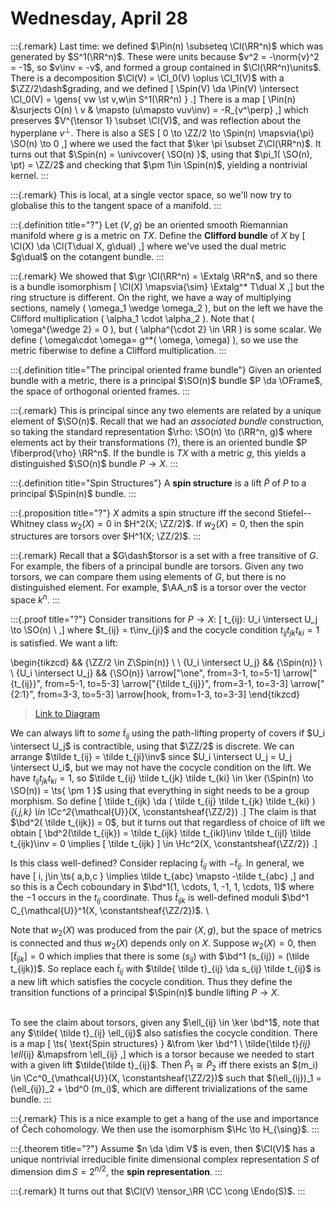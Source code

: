 # Wednesday, April 28


:::{.remark}
Last time: we defined $\Pin(n) \subseteq \Cl(\RR^n)$ which was generated by $S^1(\RR^n)$.
These were units because $v^2 = -\norm{v}^2 = -1$, so $v\inv = -v$, and formed a group contained in $\Cl(\RR^n)\units$.
There is a decomposition $\Cl(V) = \Cl_0(V) \oplus \Cl_1(V)$ with a $\ZZ/2\dash$grading, and we defined 
\[
\Spin(V) \da \Pin(V) \intersect \Cl_0(V) = \gens{ vw \st v,w\in S^1(\RR^n) } 
.\]
There is a map
\[
\Pin(n) &\surjects O(n) \\
v & \mapsto (u\mapsto vuv\inv) = -R_{v^\perp}
,\]
which preserves $V^{\tensor 1} \subset \Cl(V)$, and was reflection about the hyperplane $v^\perp$.
There is also a SES
\[
0 \to \ZZ/2 \to \Spin(n) \mapsvia{\pi}  \SO(n) \to 0
,\]
where we used the fact that $\ker \pi \subset Z\Cl(\RR^n)$.
It turns out that $\Spin(n) = \univcover{ \SO(n) }$, using that $\pi_1( \SO(n), \pt) = \ZZ/2$ and checking that $\pm 1\in \Spin(n)$, yielding a nontrivial kernel.
:::


:::{.remark}
This is local, at a single vector space, so we'll now try to globalise this to the tangent space of a manifold.
:::


:::{.definition title="?"}
Let $(V, g)$ be an oriented smooth Riemannian manifold where $g$ is a metric on $TX$.
Define the **Clifford bundle** of $X$ by 
\[
\Cl(X) \da \Cl(T\dual X, g\dual)
,\]
where we've used the dual metric $g\dual$ on the cotangent bundle.
:::


:::{.remark}
We showed that $\gr \Cl(\RR^n) = \Extalg \RR^n$, and so there is a bundle isomorphism 
\[
\Cl(X) \mapsvia{\sim} \Extalg^* T\dual X
,\]
but the ring structure is different.
On the right, we have a way of multiplying sections, namely \( \omega_1 \wedge \omega_2 \), but on the left we have the Clifford multiplication \( \alpha_1 \cdot \alpha_2 \).
Note that \( \omega^{\wedge 2} = 0 \), but \( \alpha^{\cdot 2} \in \RR \) is some scalar.
We define \( \omega\cdot \omega= g^*( \omega, \omega) \), so we use the metric fiberwise to define a Clifford multiplication.
:::


:::{.definition title="The principal oriented frame bundle"}
Given an oriented bundle with a metric, there is a principal $\SO(n)$ bundle $P \da \OFrame$, the space of orthogonal oriented frames.
:::


:::{.remark}
This is principal since any two elements are related by a unique element of $\SO(n)$.
Recall that we had an *associated bundle* construction, so taking the standard representation $\rho: \SO(n) \to (\RR^n, g)$ where elements act by their transformations (?), there is an oriented bundle $P \fiberprod{\rho} \RR^n$.
If the bundle is $TX$ with a metric $g$, this yields a distinguished $\SO(n)$ bundle $P\to X$.
:::


:::{.definition title="Spin Structures"}
A **spin structure** is a lift $\tilde P$ of $P$ to a principal $\Spin(n)$ bundle.
:::


:::{.proposition title="?"}
$X$ admits a spin structure iff the second Stiefel--Whitney class $w_2(X) = 0$ in $H^2(X; \ZZ/2)$.
If $w_2(X) = 0$, then the spin structures are torsors over $H^1(X; \ZZ/2)$.
:::


:::{.remark}
Recall that a $G\dash$torsor is a set with a free transitive of $G$.
For example, the fibers of a principal bundle are torsors.
Given any two torsors, we can compare them using elements of $G$, but there is no distinguished element.
For example, $\AA_n$ is a torsor over the vector space $k^n$.
:::


:::{.proof title="?"}
Consider transitions for $P\to X$:
\[
t_{ij}: U_i \intersect U_j \to \SO(n) \\
,\]
where $t_{ij} = t\inv_{ji}$ and the cocycle condition $t_{ij} t_{jk} t_{ki} = 1$ is satisfied.
We want a lift:

\begin{tikzcd}
	&& {\ZZ/2 \in Z\Spin(n)} \\
	\\
	{U_i \intersect U_j} && {\Spin(n)} \\
	\\
	{U_i \intersect U_j} && {\SO(n)}
	\arrow["\one", from=3-1, to=5-1]
	\arrow["{t_{ij}}", from=5-1, to=5-3]
	\arrow["{\tilde t_{ij}}", from=3-1, to=3-3]
	\arrow["{2:1}", from=3-3, to=5-3]
	\arrow[hook, from=1-3, to=3-3]
\end{tikzcd}

> [Link to Diagram](https://q.uiver.app/?q=WzAsNSxbMCwyLCJVX2kgXFxpbnRlcnNlY3QgVV9qIl0sWzIsMiwiXFxTcGluKG4pIl0sWzIsNCwiXFxTTyhuKSJdLFsyLDAsIlxcWlovMiBcXGluIFpcXFNwaW4obikiXSxbMCw0LCJVX2kgXFxpbnRlcnNlY3QgVV9qIl0sWzAsNCwiXFxvbmUiXSxbNCwyLCJ0X3tpan0iXSxbMCwxLCJcXHRpbGRlIHRfe2lqfSJdLFsxLDIsIjI6MSJdLFszLDEsIiIsMCx7InN0eWxlIjp7InRhaWwiOnsibmFtZSI6Imhvb2siLCJzaWRlIjoidG9wIn19fV1d)

We can always lift to *some* $\tilde t_{ij}$ using the path-lifting property of covers if $U_i \intersect U_j$ is contractible, using that $\ZZ/2$ is discrete.
We can arrange $\tilde t_{ij} = \tilde t_{ji}\inv$ since $U_i \intersect U_j = U_j \intersect U_i$, but we may not have the cocycle condition on the lift.
We have $t_{ij} t_{jk} t_{ki} = 1$, so $\tilde t_{ij} \tilde t_{jk} \tilde t_{ki} \in \ker (\Spin(n) \to \SO(n)) = \ts{ \pm 1 }$ using that everything in sight needs to be a group morphism.
So define
\[
\tilde t_{ijk} \da ( \tilde t_{ij} \tilde t_{jk} \tilde t_{ki} )_{i,j,k} \in \Cc^2_{\mathcal{U}}(X, \constantsheaf{\ZZ/2})
.\]
The claim is that $\bd^2( \tilde t_{ijk}) = 0$, but it turns out that regardless of choice of lift we obtain
\[
\bd^2(\tilde t_{ijk}) = \tilde t_{ijk} \tilde t_{ikl}\inv \tilde t_{ijl} \tilde t_{ijk}\inv = 0 \implies [ \tilde t_{ijk} ] \in \Hc^2(X, \constantsheaf{\ZZ/2})
.\]

Is this class well-defined?
Consider replacing $\tilde t_{ij}$ with $-\tilde t_{ij}$.
In general, we have
\[
i, j\in \ts{ a,b,c } \implies \tilde t_{abc} \mapsto -\tilde t_{abc}
,\]
and so this is a Čech coboundary in $\bd^1(1, \cdots, 1, -1, 1, \cdots, 1)$ where the $-1$ occurs in the $t_{ij}$ coordinate.
Thus $\tilde t_{ijk}$ is well-defined moduli $\bd^1 C_{\mathcal{U}}^1(X, \constantsheaf{\ZZ/2})$.
\

Note that $w_2(X)$ was produced from the pair $(X, g)$, but the space of metrics is connected and thus $w_2(X)$ depends only on $X$.
Suppose $w_2(X) = 0$, then $[ \tilde t_{ijk} ] = 0$ which implies that there is some $(s_{ij})$ with $\bd^1 (s_{ij}) = (\tilde t_{ijk})$.
So replace each $\tilde t_{ij}$ with $\tilde{ \tilde t}_{ij} \da s_{ij} \tilde t_{ij}$ is a new lift which satisfies the cocycle condition.
Thus they define the transition functions of a principal $\Spin(n)$ bundle lifting $P \to X$.

\
To see the claim about torsors, given any $\ell_{ij} \in \ker \bd^1$, note that any $\tilde{ \tilde t}_{ij} \ell_{ij}$ also satisfies the cocycle condition.
There is a map
\[
\ts{ \text{Spin structures} } &\from \ker \bd^1 \\
\tilde{\tilde t}_{ij} \ell_{ij} &\mapsfrom \ell_{ij}
,\]
which is a torsor because we needed to start with a given lift $\tilde{\tilde t}_{ij}$.
Then $\tilde P_1 \cong \tilde P_2$ iff there exists an $(m_i) \in \Cc^0_{\mathcal{U}}(X, \constantsheaf{\ZZ/2})$ such that $(\ell_{ij})_1 = (\ell_{ij})_2 + \bd^0 (m_i)$, which are different trivializations of the same bundle. 
:::


:::{.remark}
This is a nice example to get a hang of the use and importance of Čech cohomology.
We then use the isomorphism $\Hc \to H_{\sing}$.
:::


:::{.theorem title="?"}
Assume $n \da \dim V$ is even, then $\Cl(V)$ has a unique nontrivial irreducible finite dimensional complex representation $S$ of dimension $\dim S = 2^{n/2}$, the **spin representation**.
:::


:::{.remark}
It turns out that $\Cl(V) \tensor_\RR \CC \cong \Endo(S)$.
:::














